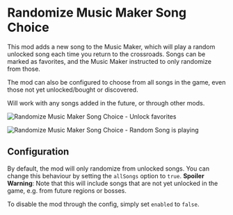 # Randomize Music Maker Song Choice

This mod adds a new song to the Music Maker, which will play a random unlocked song each time you return to the crossroads.
Songs can be marked as favorites, and the Music Maker instructed to only randomize from those.

The mod can also be configured to choose from all songs in the game, even those not yet unlocked/bought or discovered.

Will work with any songs added in the future, or through other mods.

![Randomize Music Maker Song Choice - Unlock favorites](https://github.com/user-attachments/assets/09733994-5346-44eb-988e-af1f039a8faa)

![Randomize Music Maker Song Choice - Random Song is playing](https://github.com/user-attachments/assets/7b5a8f04-c5fa-4afa-9015-6ccf859678c1)


## Configuration

By default, the mod will only randomize from unlocked songs.
You can change this behaviour by setting the `allSongs` option to `true`.
**Spoiler Warning**: Note that this will include songs that are not yet unlocked in the game, e.g. from future regions or bosses.

To disable the mod through the config, simply set `enabled` to `false`.
